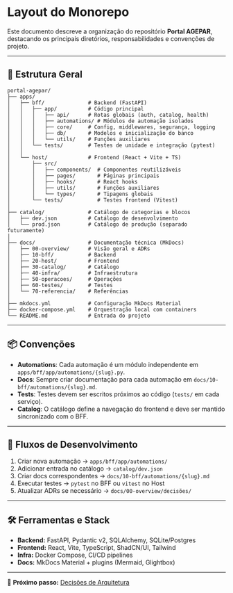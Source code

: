 # Layout do Monorepo

Este documento descreve a organização do repositório **Portal AGEPAR**, destacando os principais diretórios, responsabilidades e convenções de projeto.

---

## 📂 Estrutura Geral

```plaintext
portal-agepar/
├── apps/
│   ├── bff/              # Backend (FastAPI)
│   │   ├── app/          # Código principal
│   │   │   ├── api/      # Rotas globais (auth, catalog, health)
│   │   │   ├── automations/ # Módulos de automação isolados
│   │   │   ├── core/     # Config, middlewares, segurança, logging
│   │   │   ├── db/       # Modelos e inicialização do banco
│   │   │   └── utils/    # Funções auxiliares
│   │   └── tests/        # Testes de unidade e integração (pytest)
│   │
│   └── host/             # Frontend (React + Vite + TS)
│       ├── src/
│       │   ├── components/  # Componentes reutilizáveis
│       │   ├── pages/       # Páginas principais
│       │   ├── hooks/       # React hooks
│       │   ├── utils/       # Funções auxiliares
│       │   └── types/       # Tipagens globais
│       └── tests/           # Testes frontend (Vitest)
│
├── catalog/              # Catálogo de categorias e blocos
│   ├── dev.json          # Catálogo de desenvolvimento
│   └── prod.json         # Catálogo de produção (separado futuramente)
│
├── docs/                 # Documentação técnica (MkDocs)
│   ├── 00-overview/      # Visão geral e ADRs
│   ├── 10-bff/           # Backend
│   ├── 20-host/          # Frontend
│   ├── 30-catalog/       # Catálogo
│   ├── 40-infra/         # Infraestrutura
│   ├── 50-operacoes/     # Operações
│   ├── 60-testes/        # Testes
│   └── 70-referencia/    # Referências
│
├── mkdocs.yml            # Configuração MkDocs Material
├── docker-compose.yml    # Orquestração local com containers
└── README.md             # Entrada do projeto
````

---

## 📦 Convenções

* **Automations**: Cada automação é um módulo independente em `apps/bff/app/automations/{slug}.py`.
* **Docs**: Sempre criar documentação para cada automação em `docs/10-bff/automations/{slug}.md`.
* **Tests**: Testes devem ser escritos próximos ao código (`tests/` em cada serviço).
* **Catalog**: O catálogo define a navegação do frontend e deve ser mantido sincronizado com o BFF.

---

## 🔄 Fluxos de Desenvolvimento

1. Criar nova automação → `apps/bff/app/automations/`
2. Adicionar entrada no catálogo → `catalog/dev.json`
3. Criar docs correspondentes → `docs/10-bff/automations/{slug}.md`
4. Executar testes → `pytest` no BFF ou `vitest` no Host
5. Atualizar ADRs se necessário → `docs/00-overview/decisões/`

---

## 🛠 Ferramentas e Stack

* **Backend:** FastAPI, Pydantic v2, SQLAlchemy, SQLite/Postgres
* **Frontend:** React, Vite, TypeScript, ShadCN/UI, Tailwind
* **Infra:** Docker Compose, CI/CD pipelines
* **Docs:** MkDocs Material + plugins (Mermaid, Glightbox)

---

📖 **Próximo passo:** [Decisões de Arquitetura](decisões/adr-0001-padrao-monorepo.md)
